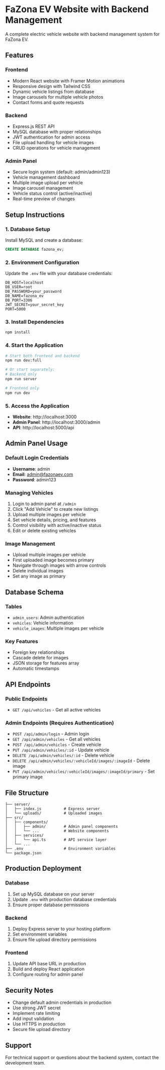 # FaZona EV Website with Backend Management

A complete electric vehicle website with backend management system for FaZona EV.

## Features

### Frontend
- Modern React website with Framer Motion animations
- Responsive design with Tailwind CSS
- Dynamic vehicle listings from database
- Image carousels for multiple vehicle photos
- Contact forms and quote requests

### Backend
- Express.js REST API
- MySQL database with proper relationships
- JWT authentication for admin access
- File upload handling for vehicle images
- CRUD operations for vehicle management

### Admin Panel
- Secure login system (default: admin/admin123)
- Vehicle management dashboard
- Multiple image upload per vehicle
- Image carousel management
- Vehicle status control (active/inactive)
- Real-time preview of changes

## Setup Instructions

### 1. Database Setup
Install MySQL and create a database:
```sql
CREATE DATABASE fazona_ev;
```

### 2. Environment Configuration
Update the `.env` file with your database credentials:
```env
DB_HOST=localhost
DB_USER=root
DB_PASSWORD=your_password
DB_NAME=fazona_ev
DB_PORT=3306
JWT_SECRET=your_secret_key
PORT=5000
```

### 3. Install Dependencies
```bash
npm install
```

### 4. Start the Application
```bash
# Start both frontend and backend
npm run dev:full

# Or start separately:
# Backend only
npm run server

# Frontend only
npm run dev
```

### 5. Access the Application
- **Website**: http://localhost:3000
- **Admin Panel**: http://localhost:3000/admin
- **API**: http://localhost:5000/api

## Admin Panel Usage

### Default Login Credentials
- **Username**: admin
- **Email**: admin@fazonaev.com
- **Password**: admin123

### Managing Vehicles
1. Login to admin panel at `/admin`
2. Click "Add Vehicle" to create new listings
3. Upload multiple images per vehicle
4. Set vehicle details, pricing, and features
5. Control visibility with active/inactive status
6. Edit or delete existing vehicles

### Image Management
- Upload multiple images per vehicle
- First uploaded image becomes primary
- Navigate through images with arrow controls
- Delete individual images
- Set any image as primary

## Database Schema

### Tables
- `admin_users`: Admin authentication
- `vehicles`: Vehicle information
- `vehicle_images`: Multiple images per vehicle

### Key Features
- Foreign key relationships
- Cascade delete for images
- JSON storage for features array
- Automatic timestamps

## API Endpoints

### Public Endpoints
- `GET /api/vehicles` - Get all active vehicles

### Admin Endpoints (Requires Authentication)
- `POST /api/admin/login` - Admin login
- `GET /api/admin/vehicles` - Get all vehicles
- `POST /api/admin/vehicles` - Create vehicle
- `PUT /api/admin/vehicles/:id` - Update vehicle
- `DELETE /api/admin/vehicles/:id` - Delete vehicle
- `DELETE /api/admin/vehicles/:vehicleId/images/:imageId` - Delete image
- `PUT /api/admin/vehicles/:vehicleId/images/:imageId/primary` - Set primary image

## File Structure
```
├── server/
│   ├── index.js          # Express server
│   └── uploads/          # Uploaded images
├── src/
│   ├── components/
│   │   ├── admin/        # Admin panel components
│   │   └── ...           # Website components
│   ├── services/
│   │   └── api.ts        # API service layer
│   └── ...
├── .env                  # Environment variables
└── package.json
```

## Production Deployment

### Database
1. Set up MySQL database on your server
2. Update `.env` with production database credentials
3. Ensure proper database permissions

### Backend
1. Deploy Express server to your hosting platform
2. Set environment variables
3. Ensure file upload directory permissions

### Frontend
1. Update API base URL in production
2. Build and deploy React application
3. Configure routing for admin panel

## Security Notes

- Change default admin credentials in production
- Use strong JWT secret
- Implement rate limiting
- Add input validation
- Use HTTPS in production
- Secure file upload directory

## Support

For technical support or questions about the backend system, contact the development team.